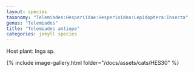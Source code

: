 ```yaml
---
layout: species
taxonomy: "Telemiades:Hesperiidae:Hesperioidea:Lepidoptera:Insecta"
genus: "Telemiades"
title: "Telemiades antiope"
categories: jekyll species
---
```


Host plant: Inga sp.

{% include image-gallery.html folder="/docs/assets/cats/HES30" %}
